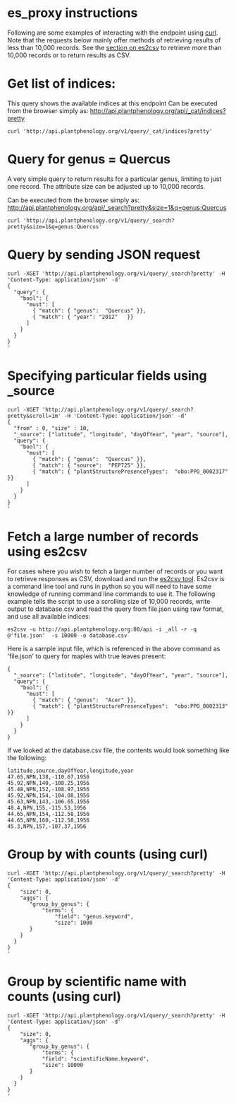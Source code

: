 # es_proxy instructions

Following are some examples of interacting with the endpoint using [curl](https://curl.haxx.se/).   Note that the requests below mainly offer methods of retrieving results of less than 10,000 records.   See the [section on es2csv](https://github.com/biocodellc/ppo-data-server#fetch-a-large-number-of-records-using-es2csv) to retrieve more than 10,000 records or to return results as CSV.

# Get list of indices:
This query shows the available indices at this endpoint
Can be executed from the browser simply as: http://api.plantphenology.org/api/_cat/indices?pretty
```
curl 'http://api.plantphenology.org/v1/query/_cat/indices?pretty'
```

# Query for genus = Quercus
A very simple query to return results for a particular genus, limiting to just one record.
The attribute size can be adjusted up to 10,000 records.

Can be executed from the browser simply as: http://api.plantphenology.org/api/_search?pretty&size=1&q=genus:Quercus
```
curl 'http://api.plantphenology.org/v1/query/_search?pretty&size=1&q=genus:Quercus'
```

# Query by sending JSON request
```
curl -XGET 'http://api.plantphenology.org/v1/query/_search?pretty' -H 'Content-Type: application/json' -d'
{
  "query": {
    "bool": {
      "must": [
        { "match": { "genus":  "Quercus" }},
        { "match": { "year": "2012"   }}
      ]
    }
  }
}
'
```

# Specifying particular fields using _source
```
curl -XGET 'http://api.plantphenology.org/v1/query/_search?pretty&scroll=1m' -H 'Content-Type: application/json' -d'
{
  "from" : 0, "size" : 10,
  "_source": ["latitude", "longitude", "dayOfYear", "year", "source"],
  "query": {
    "bool": {
      "must": [
        { "match": { "genus":  "Quercus" }},
        { "match": { "source":  "PEP725" }},
        { "match": { "plantStructurePresenceTypes":  "obo:PPO_0002317" }}
      ]
    }
  }
}
'
```

# Fetch a large number of records using es2csv

For cases where you wish to fetch a larger number of records or you want to retrieve responses as CSV, download and run the [es2csv tool](https://github.com/taraslayshchuk/es2csv).  Es2csv is a command line tool and runs in python so you will need to have some knowledge of running command line commands to use it.  The following example tells the script to use a scrolling size of 10,000 records, 
write output to database.csv and read the query from file.json using raw format, and use all available indices:
```
es2csv -u http://api.plantphenology.org:80/api -i _all -r -q @'file.json'  -s 10000 -o database.csv
```

Here is a sample input file, which is referenced in the above command as 'file.json' to query for maples with  true leaves present:

```
{
  "_source": ["latitude", "longitude", "dayOfYear", "year", "source"],
  "query": {
    "bool": {
      "must": [
        { "match": { "genus":  "Acer" }},
        { "match": { "plantStructurePresenceTypes":  "obo:PPO_0002313" }}
      ]
    }
  }
}
```

If we looked at the database.csv file, the contents would look something like the following:

```
latitude,source,dayOfYear,longitude,year
47.65,NPN,138,-110.67,1956
45.92,NPN,140,-108.25,1956
45.48,NPN,152,-108.97,1956
45.92,NPN,154,-104.08,1956
45.63,NPN,143,-106.65,1956
48.4,NPN,155,-115.53,1956
44.65,NPN,154,-112.58,1956
44.65,NPN,160,-112.58,1956
45.3,NPN,157,-107.37,1956
```

# Group by with counts (using curl)
```
curl -XGET 'http://api.plantphenology.org/v1/query/_search?pretty' -H 'Content-Type: application/json' -d'
{
    "size": 0,
    "aggs": {
       "group_by_genus": {
           "terms": {
               "field": "genus.keyword",
               "size": 1000
       }
    }
  }
}
'
```

# Group by scientific name with counts (using curl)
```
curl -XGET 'http://api.plantphenology.org/v1/query/_search?pretty' -H 'Content-Type: application/json' -d'
{
    "size": 0,
    "aggs": {
       "group_by_genus": {
           "terms": {
	       "field": "scientificName.keyword",
	       "size": 10000
       }
    }
  }
}
'
```
